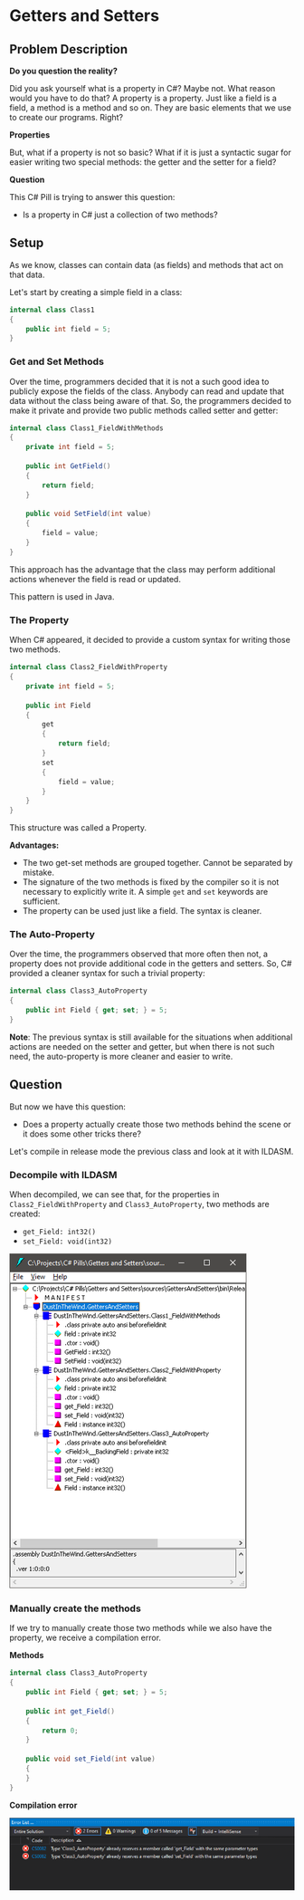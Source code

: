# Getters and Setters

## Problem Description

**Do you question the reality?**

Did you ask yourself what is a property in C#? Maybe not. What reason would you have to do that? A property is a property. Just like a field is a field, a method is a method and so on. They are basic elements that we use to create our programs. Right?

**Properties**

But, what if a property is not so basic? What if it is just a syntactic sugar for easier writing two special methods: the getter and the setter for a field?

**Question**

This C# Pill is trying to answer this question:

- Is a property in C# just a collection of two methods?

## Setup

As we know, classes can contain data (as fields) and methods that act on that data.

Let's start by creating a simple field in a class:

```csharp
internal class Class1
{
    public int field = 5;
}
```

### Get and Set Methods

Over the time, programmers decided that it is not a such good idea to publicly expose the fields of the class. Anybody can read and update that data without the class being aware of that. So, the programmers decided to make it private and provide two public methods called setter and getter:

```csharp
internal class Class1_FieldWithMethods
{
    private int field = 5;
    
    public int GetField()
    {
        return field;
    }

    public void SetField(int value)
    {
        field = value;
    }
}
```

This approach has the advantage that the class may perform additional actions whenever the field is read or updated.

This pattern is used in Java.

### The Property

When C# appeared, it decided to provide a custom syntax for writing those two methods.

```csharp
internal class Class2_FieldWithProperty
{
    private int field = 5;

    public int Field
    {
        get
        {
            return field;
        }
        set
        {
            field = value;
        }
    }
}
```

This structure was called a Property.

**Advantages:**

- The two get-set methods are grouped together. Cannot be separated by mistake.
- The signature of the two methods is fixed by the compiler so it is not necessary to explicitly write it. A simple `get` and `set` keywords are sufficient.
- The property can be used just like a field. The syntax is cleaner.

### The Auto-Property

Over the time, the programmers observed that more often then not, a property does not provide additional code in the getters and setters. So, C# provided a cleaner syntax for such a trivial property:

```csharp
internal class Class3_AutoProperty
{
    public int Field { get; set; } = 5;
}
```

**Note**: The previous syntax is still available for the situations when additional actions are needed on the setter and getter, but when there is not such need, the auto-property is more cleaner and easier to write.

## Question

But now we have this question:

- Does a property actually create those two methods behind the scene or it does some other tricks there?

Let's compile in release mode the previous class and look at it with ILDASM.

### Decompile with ILDASM

When decompiled, we can see that, for the properties in `Class2_FieldWithProperty` and `Class3_AutoProperty`, two methods are created:

- `get_Field: int32()`
- `set_Field: void(int32)`

![ILDASM](ildasm-overview.png)

### Manually create the methods

If we try to manually create those two methods while we also have the property, we receive a compilation error.

**Methods**

```csharp
internal class Class3_AutoProperty
{
    public int Field { get; set; } = 5;

    public int get_Field()
    {
        return 0;
    }

    public void set_Field(int value)
    {
    }
}
```

**Compilation error**

![Compilation Error](compilation-error.png)

